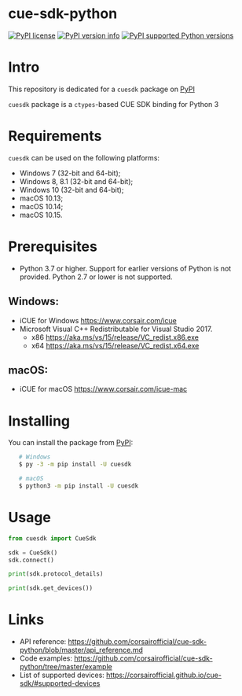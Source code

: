 # cue-sdk-python

[![PyPI license](https://img.shields.io/pypi/l/cuesdk.svg?style=for-the-badge)](https://pypi.org/project/cuesdk)
[![PyPI version info](https://img.shields.io/pypi/v/cuesdk.svg?style=for-the-badge)](https://pypi.org/project/cuesdk)
[![PyPI supported Python versions](https://img.shields.io/pypi/pyversions/cuesdk.svg?style=for-the-badge)](https://pypi.org/project/cuesdk)

# Intro

This repository is dedicated for a `cuesdk` package on [PyPI](https://pypi.org/project/cuesdk)

`cuesdk` package is a `ctypes`-based CUE SDK binding for Python 3

# Requirements

`cuesdk` can be used on the following platforms:

- Windows 7 (32-bit and 64-bit);
- Windows 8, 8.1 (32-bit and 64-bit);
- Windows 10 (32-bit and 64-bit);
- macOS 10.13;
- macOS 10.14;
- macOS 10.15.

# Prerequisites

- Python 3.7 or higher. Support for earlier versions of Python is not provided. Python 2.7 or lower is not supported.

## Windows:

- iCUE for Windows https://www.corsair.com/icue
- Microsoft Visual C++ Redistributable for Visual Studio 2017.
  - x86 https://aka.ms/vs/15/release/VC_redist.x86.exe
  - x64 https://aka.ms/vs/15/release/VC_redist.x64.exe

## macOS:

- iCUE for macOS https://www.corsair.com/icue-mac

# Installing

You can install the package from [PyPI](https://pypi.org/project/cuesdk):

```sh
   # Windows
   $ py -3 -m pip install -U cuesdk
```

```sh
   # macOS
   $ python3 -m pip install -U cuesdk
```

# Usage

```python
from cuesdk import CueSdk

sdk = CueSdk()
sdk.connect()

print(sdk.protocol_details)

print(sdk.get_devices())

```

# Links

- API reference: https://github.com/corsairofficial/cue-sdk-python/blob/master/api_reference.md
- Code examples: https://github.com/corsairofficial/cue-sdk-python/tree/master/example
- List of supported devices: https://corsairofficial.github.io/cue-sdk/#supported-devices

